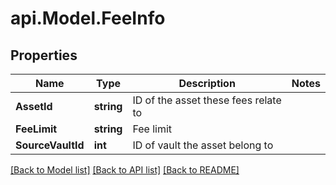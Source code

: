 # api.Model.FeeInfo

## Properties

Name | Type | Description | Notes
------------ | ------------- | ------------- | -------------
**AssetId** | **string** | ID of the asset these fees relate to | 
**FeeLimit** | **string** | Fee limit | 
**SourceVaultId** | **int** | ID of vault the asset belong to | 

[[Back to Model list]](../README.md#documentation-for-models) [[Back to API list]](../README.md#documentation-for-api-endpoints) [[Back to README]](../README.md)

